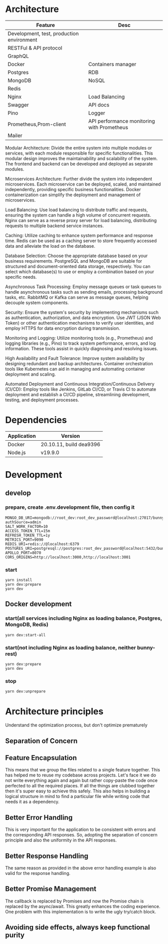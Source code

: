 # Architecture

<table>
<thead><tr><th>Feature</th><th>Desc</th></tr></thead>
<tbody>
<tr><td>Development, test, production environment</td><td></td></tr>
<tr><td>RESTFul & API protocol</td><td></td></tr>
<tr><td>GraphQL</td><td></td></tr>
<tr><td>Docker</td><td>Containers manager</td></tr>
<tr><td>Postgres</td><td>RDB</td></tr>
<tr><td>MongoDB</td><td>NoSQL</td></tr>
<tr><td>Redis</td><td></td></tr>
<tr><td>Nginx</td><td>Load Balancing</td></tr>
<tr><td>Swagger</td><td>API docs</td></tr>
<tr><td>Pino</td><td>Logger</td></tr>
<tr><td>Prometheus,Prom-client</td><td>API performance monitoring with Prometheus</td></tr>
<tr><td>Mailer</td><td></td></tr>
</tbody>
</table>

Modular Architecture: Divide the entire system into multiple modules or services, with each module responsible for specific functionalities. This modular design improves the maintainability and scalability of the system. The frontend and backend can be developed and deployed as separate modules.

Microservices Architecture: Further divide the system into independent microservices. Each microservice can be deployed, scaled, and maintained independently, providing specific business functionalities. Docker containerization can simplify the deployment and management of microservices.

Load Balancing: Use load balancing to distribute traffic and requests, ensuring the system can handle a high volume of concurrent requests. Nginx can serve as a reverse proxy server for load balancing, distributing requests to multiple backend service instances.

Caching: Utilize caching to enhance system performance and response time. Redis can be used as a caching server to store frequently accessed data and alleviate the load on the database.

Database Selection: Choose the appropriate database based on your business requirements. PostgreSQL and MongoDB are suitable for structured and document-oriented data storage, respectively. You can select which database(s) to use or employ a combination based on your specific needs.

Asynchronous Task Processing: Employ message queues or task queues to handle asynchronous tasks such as sending emails, processing background tasks, etc. RabbitMQ or Kafka can serve as message queues, helping decouple system components.

Security: Ensure the system's security by implementing mechanisms such as authentication, authorization, and data encryption. Use JWT (JSON Web Token) or other authentication mechanisms to verify user identities, and employ HTTPS for data encryption during transmission.

Monitoring and Logging: Utilize monitoring tools (e.g., Prometheus) and logging libraries (e.g., Pino) to track system performance, errors, and log information. These tools assist in quickly diagnosing and resolving issues.

High Availability and Fault Tolerance: Improve system availability by designing redundant and backup architectures. Container orchestration tools like Kubernetes can aid in managing and automating container deployment and scaling.

Automated Deployment and Continuous Integration/Continuous Delivery (CI/CD): Employ tools like Jenkins, GitLab CI/CD, or Travis CI to automate deployment and establish a CI/CD pipeline, streamlining development, testing, and deployment processes.

# Dependencies 

<table>
<thead><tr><th>Application</th><th>Version</th></tr></thead>
<tbody>
<tr><td>Docker</td><td>20.10.11, build dea9396</td></tr>
<tr><td>Node.js</td><td>v19.9.0</td></tr>
</tbody>
</table>

# Development

## develop

### prepare, create .env.development file, then config it

```dotenv 
MONGO_DB_URI=mongodb://root_dev:root_dev_password@localhost:27017/bunny_rest_dev?authSource=admin
SALT_WORK_FACTOR=10
ACCESS_TOKEN_TTL=15m
REFRESH_TOKEN_TTL=1y
METRICS_PORT=9090
REDIS_URI=redis://@localhost:6379
POSTGRES_URI=postgresql://postgres:root_dev_password@localhost:5432/bunny_rest_dev
APOLLO_PORT=8070
CORS_ORIGINS=http://localhost:3000,http://localhost:3001
```

### start

```shell script
yarn install
yarn dev:prepare
yarn dev
```

## Docker development


### start(all services including Nginx as loading balance, Postgres, MongoDB, Redis)

```shell script
yarn dev:start-all
```

### start(not including Nginx as loading balance, neither bunny-rest)

```shell script
yarn dev:prepare
yarn dev
```

### stop

```shell script
yarn dev:unprepare
```

# Architecture principles

Understand the optimization process, but don't optimize prematurely

## Separation of Concern

## Feature Encapsulation

This means that we group the files related to a single feature together. This has helped me to reuse my codebase across
projects. Let's face it we do not write everything again and again but rather copy-paste the code once perfected to all
the required places. If all the things are clubbed together then it's super easy to achieve this safely. This also helps
in building a logical structure in mind to find a particular file while writing code that needs it as a dependency.

## Better Error Handling

This is very important for the application to be consistent with errors and the corresponding API responses. So,
adopting the separation of concern principle and also the uniformity in the API responses.

## Better Response Handling

The same reason as provided in the above error handling example is also valid for the response handling.

## Better Promise Management

The callback is replaced by Promises and now the Promise chain is replaced by the async/await. This greatly enhances the
coding experience. One problem with this implementation is to write the ugly try/catch block.
<!--## Robust Unit Tests
The primary purpose of Unit-test is not to detect incorrect grammar but to validate behaviors of logics.-->

## Avoiding side effects, always keep functional purity

<!--## Simple Deployability
Dockerfile and docker-compose.yml to simplify the deployment of the application. It is also possible to manually deploy the application.-->




